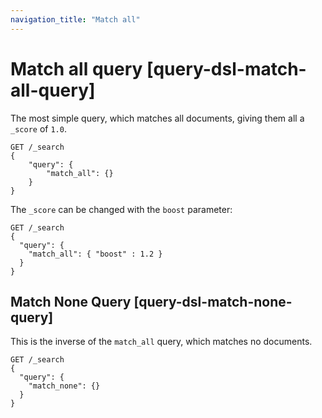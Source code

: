 ```yaml
---
navigation_title: "Match all"
---
```


# Match all query [query-dsl-match-all-query]


The most simple query, which matches all documents, giving them all a `_score` of `1.0`.

```console
GET /_search
{
    "query": {
        "match_all": {}
    }
}
```

The `_score` can be changed with the `boost` parameter:

```console
GET /_search
{
  "query": {
    "match_all": { "boost" : 1.2 }
  }
}
```


## Match None Query [query-dsl-match-none-query] 

This is the inverse of the `match_all` query, which matches no documents.

```console
GET /_search
{
  "query": {
    "match_none": {}
  }
}
```

